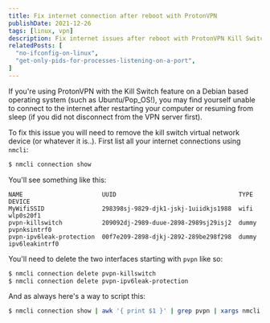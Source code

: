 ```yaml
---
title: Fix internet connection after reboot with ProtonVPN
publishDate: 2021-12-26
tags: [linux, vpn]
description: Fix internet issues after reboot with ProtonVPN Kill Switch on Debian by removing virtual network devices.
relatedPosts: [
  "no-ifconfig-on-linux",
  "get-only-pids-for-processes-listening-on-a-port",
]
---
```


If you're using ProtonVPN with the Kill Switch feature on a Debian based
operating system (such as Ubuntu/Pop_OS!), you may find yourself unable to
connect to the internet after restarting your computer or resuming from sleep
(if you did not disconnect from the VPN server first).

To fix this issue you will need to remove the kill switch virtual network device
(or whatever it is..). First list all your internet connections using `nmcli`:

```bash
$ nmcli connection show
```

You'll see something like this:

```
NAME                      UUID                                  TYPE   DEVICE
MyWifiSSID                298398sj-9829-djk1-jskj-1uiidkjs1988  wifi   wlp0s20f1
pvpn-killswitch           209092dj-2989-duue-2898-2989sj29isj2  dummy  pvpnksintrf0
pvpn-ipv6leak-protection  00f7e209-2898-djkj-2892-289be298f298  dummy  ipv6leakintrf0
```

You'll need to delete the two interfaces starting with `pvpn` like so:

```bash
$ nmcli connection delete pvpn-killswitch
$ nmcli connection delete pvpn-ipv6leak-protection
```

And as always here's a way to script this:

```bash
$ nmcli connection show | awk '{ print $1 }' | grep pvpn | xargs nmcli connection delete
```
